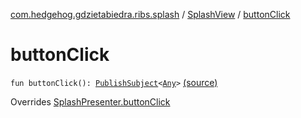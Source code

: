 [com.hedgehog.gdzietabiedra.ribs.splash](../index.md) / [SplashView](index.md) / [buttonClick](./button-click.md)

# buttonClick

`fun buttonClick(): `[`PublishSubject`](http://reactivex.io/RxJava/javadoc/io/reactivex/subjects/PublishSubject.html)`<`[`Any`](https://kotlinlang.org/api/latest/jvm/stdlib/kotlin/-any/index.html)`>` [(source)](https://github.com/asvid/GdzieTaBiedra/tree/master/app/src/main/java/com/hedgehog/gdzietabiedra/ribs/splash/SplashView.kt#L22)

Overrides [SplashPresenter.buttonClick](../-splash-interactor/-splash-presenter/button-click.md)

